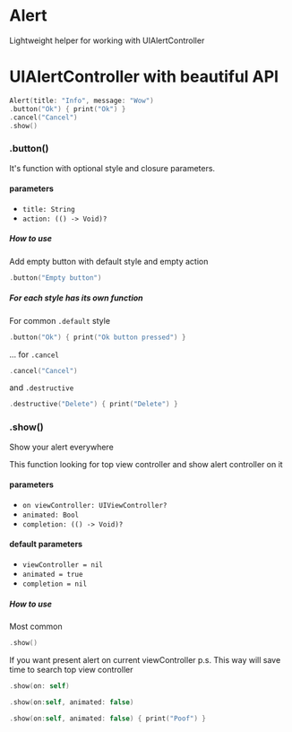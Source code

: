 # Alert
Lightweight helper for working with UIAlertController

# UIAlertController with beautiful API

```swift
Alert(title: "Info", message: "Wow")
.button("Ok") { print("Ok") }
.cancel("Cancel")
.show()
``` 

### .button()
It's function with optional style and closure parameters.

#### parameters
* `title: String`
* `action: (() -> Void)?`

##### How to use
Add empty button with default style and empty action
```swift
.button("Empty button")
```

##### For each style has its own function

For common `.default` style
```swift
.button("Ok") { print("Ok button pressed") }
```

... for `.cancel`
```swift
.cancel("Cancel")
```

and `.destructive`
```swift
.destructive("Delete") { print("Delete") }
```

### .show()
Show your alert everywhere

This function looking for top view controller and show alert controller on it

#### parameters
* `on viewController: UIViewController?`
* `animated: Bool`
* `completion: (() -> Void)?`

#### default parameters
* `viewController = nil`
* `animated = true`
* `completion = nil`

##### How to use
Most common
```swift
.show()
```

If you want present alert on current viewController
p.s. This way will save time to search top view controller
```swift
.show(on: self)
```

```swift
.show(on:self, animated: false)
```

```swift
.show(on:self, animated: false) { print("Poof") }
```
